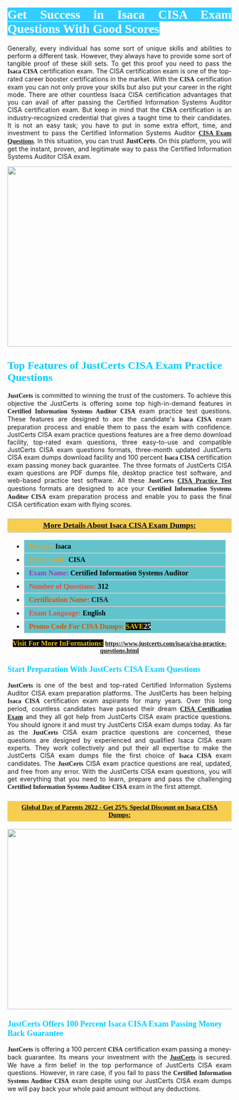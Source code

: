 <h1 style="text-align: justify;"><span style="color:#ffffff;"><span style="font-family:Georgia,serif;"><strong><span style="background-color:#33ccff;">Get Success in Isaca CISA Exam Questions With Good Scores</span></strong></span></span></h1>

<p style="text-align: justify;">Generally, every individual has some sort of unique skills and abilities to perform a different task. However, they always have to provide some sort of tangible proof of these skill sets. To get this proof you need to pass the <span style="font-family:Georgia,serif;"><strong>Isaca CISA</strong></span> certification exam. The CISA certification exam is one of the top-rated career booster certifications in the market. With the <span style="font-family:Georgia,serif;"><strong> CISA</strong></span> certification exam you can not only prove your skills but also put your career in the right mode. There are other countless Isaca CISA certification advantages that you can avail of after passing the Certified Information Systems Auditor CISA certification exam. But keep in mind that the <span style="font-family:Georgia,serif;"><strong>CISA</strong></span> certification is an industry-recognized credential that gives a taught time to their candidates. It is not an easy task; you have to put in some extra effort, time, and investment to pass the Certified Information Systems Auditor <a href="https://www.justcerts.com/isaca/cisa-practice-questions.html"><span style="font-family:Georgia,serif;"><strong>CISA Exam Questions</strong></span></a>. In this situation, you can trust <span style="font-size:16px;"><span style="font-family:Georgia,serif;"><strong>JustCerts</strong></span></span>. On this platform, you will get the instant, proven, and legitimate way to pass the Certified Information Systems Auditor CISA exam.</p>

<p style="text-align: center;"><a href="https://www.justcerts.com/isaca/cisa-practice-questions.html"><img alt="" src="https://i.imgur.com/3zmepCe.jpg" style="width: 720px; height: 405px;" /></a></p>

<h2 style="margin-right:0in; margin-left:0in"><span style="color:#00ccff;"><span style="font-family:Georgia,serif;"><strong><span style="font-size:18pt">Top Features of JustCerts CISA Exam Practice Questions</span></strong></span></span></h2>

<p style="text-align: justify;"><span style="font-size:14px;"><span style="font-family:Georgia,serif;"><strong>JustCerts</strong></span></span> is committed to winning the trust of the customers. To achieve this objective the JustCerts is offering some top high-in-demand features in <span style="font-family:Georgia,serif;"><strong>Certified Information Systems Auditor CISA</strong></span> exam practice test questions. These features are designed to ace the candidate's <strong><span style="font-family:Georgia,serif;">Isaca CISA</span></strong> exam preparation process and enable them to pass the exam with confidence. JustCerts CISA exam practice questions features are a free demo download facility, top-rated exam questions, three easy-to-use and compatible JustCerts CISA exam questions formats, three-month updated JustCerts CISA exam dumps download facility and 100 percent <span style="font-family:Georgia,serif;"><strong>Isaca CISA</strong></span> certification exam passing money back guarantee. The three formats of JustCerts CISA exam questions are PDF dumps file, desktop practice test software, and web-based practice test software. All these <span style="font-family:Georgia,serif;"><strong>JustCerts</strong></span> <span style="font-family:Georgia,serif;"><a href="https://www.justcerts.com/isaca/cisa-practice-questions.html"><strong>CISA Practice Test</strong></a></span> questions formats are designed to ace your <span style="font-family:Georgia,serif;"><strong>Certified Information Systems Auditor CISA</strong></span> exam preparation process and enable you to pass the final CISA certification exam with flying scores.</p>

<h3 style="background: #f7ce50; border: 1px solid rgb(204, 204, 204); padding: 5px 10px; text-align: center;"><span style="font-family:Georgia,serif;"><u><u><span style="color:#000000;"><span style="font-size:11pt"><span style="line-height:normal"><b><span style="font-size:13.0pt"><span cambria="">More Details About Isaca CISA Exam Dumps:</span></span></b></span></span></span></u></u></span></h3>

<ul>
	<li style="margin:0cm 10pt">
	<div style="background:#61c4cd; border: 1px solid rgb(204, 204, 204); padding: 5px 10px; text-align: justify;"><span style="font-family:Georgia,serif;"><span style="font-size:11pt"><span style="line-height:normal"><b><span style="font-size:12.0pt"><span new="" roman="" times=""><span style="color:#f39c12;">Vendor:</span> <span style="color:#000000;">Isaca</span></span></span></b></span></span></span></div>
	</li>
	<li style="margin:0cm 10pt">
	<div style="background: #61c4cd; border: 1px solid rgb(204, 204, 204); padding: 5px 10px; text-align: justify;"><span style="font-family:Georgia,serif;"><span style="font-size:11pt"><span style="line-height:normal"><b><span style="font-size:12.0pt"><span new="" roman="" times=""><span style="color:#f39c12;">Exam Code:</span> <span style="color:#000000;">CISA</span></span></span></b></span></span></span></div>
	</li>
	<li style="margin:0cm 10pt">
	<div style="background: #61c4cd; border: 1px solid rgb(204, 204, 204); padding: 5px 10px; text-align: justify;"><span style="font-family:Georgia,serif;"><span style="font-size:11pt"><span style="line-height:normal"><b><span style="font-size:12.0pt"><span new="" roman="" times=""><span style="color:#8e44ad;">Exam Name:</span> <span style="color:#000000;">Certified Information Systems Auditor</span></span></span></b></span></span></span></div>
	</li>
	<li style="margin:0cm 10pt">
	<div style="background: #61c4cd; border: 1px solid rgb(204, 204, 204); padding: 5px 10px;"><span style="font-family:Georgia,serif;"><span style="font-size:11pt"><span style="line-height:normal"><b><span style="font-size:12.0pt"><span new="" roman="" times=""><span style="color:#e74c3c;">Number of Questions:</span><span style="color:#000000;"><span style="color:#f1c40f;"> </span>312</span></span></span></b></span></span></span></div>
	</li>
	<li style="margin:0cm 10pt">
	<div style="background: #61c4cd; border: 1px solid rgb(204, 204, 204); padding: 5px 10px; text-align: justify;"><span style="font-family:Georgia,serif;"><span style="font-size:11pt"><span style="line-height:normal"><b><span style="font-size:12.0pt"><span new="" roman="" times=""><span style="color:#d35400;">Certification Name:</span> CISA</span></span></b></span></span></span></div>
	</li>
	<li style="margin:0cm 10pt">
	<div style="background: #61c4cd; border: 1px solid rgb(204, 204, 204); padding: 5px 10px; text-align: justify;"><span style="font-family:Georgia,serif;"><span style="font-size:11pt"><span style="line-height:normal"><b><span style="font-size:12.0pt"><span new="" roman="" times=""><span style="color:#e74c3c;">Exam Language:</span> <span style="color:#000000;">English</span></span></span></b></span></span></span></div>
	</li>
	<li style="margin:0cm 10pt">
	<div style="background: #61c4cd; border: 1px solid rgb(204, 204, 204); padding: 5px 10px;"><span style="font-family:Georgia,serif;"><span style="font-size:11pt"><span style="line-height:normal"><b><span style="font-size:12.0pt"><span new="" roman="" times=""><span style="color:#d35400;">Promo Code For CISA Dumps:</span><span style="color:#f1c40f;"> <span style="background-color:#000000;">SAVE</span></span><span style="color:#ffffff;"><span style="background-color:#000000;">25</span></span></span></span></b></span></span></span></div>
	</li>
</ul>

<p style="text-align: center;"><span style="font-family:Georgia,serif;"><strong><span style="font-size:16px;"><span style="color:#f1c40f;"><span style="background-color:#000000;">Visit For More InFormations:</span></span></span> <a href="https://www.justcerts.com/isaca/cisa-practice-questions.html">https://www.justcerts.com/isaca/cisa-practice-questions.html</a></strong></span></p>

<h3 style="margin-right:0in; margin-left:0in"><span style="color:#00ccff;"><span style="font-family:Georgia,serif;"><strong><span style="font-size:13.5pt">Start Preparation With JustCerts CISA Exam Questions</span></strong></span></span></h3>

<p style="text-align: justify;"><span style="font-family:Georgia,serif;"><strong>JustCerts</strong></span> is one of the best and top-rated Certified Information Systems Auditor CISA exam preparation platforms. The JustCerts has been helping <span style="font-family:Georgia,serif;"><strong>Isaca CISA</strong></span> certification exam aspirants for many years. Over this long period, countless candidates have passed their dream <a href="https://www.justcerts.com/isaca/cisa-certification-exams.html"><span style="font-family:Georgia,serif;"><strong>CISA Certification Exam</strong></span></a> and they all got help from JustCerts CISA exam practice questions. You should ignore it and must try JustCerts CISA exam dumps today. As far as the <span style="font-family:Georgia,serif;"><strong>JustCerts</strong></span> CISA exam practice questions are concerned, these questions are designed by experienced and qualified Isaca CISA exam experts. They work collectively and put their all expertise to make the JustCerts CISA exam dumps file the first choice of <strong><span style="font-family:Georgia,serif;">Isaca CISA</span></strong> exam candidates. The <span style="font-family:Georgia,serif;"><strong>JustCerts</strong></span> CISA exam practice questions are real, updated, and free from any error. With the JustCerts CISA exam questions, you will get everything that you need to learn, prepare and pass the challenging <span style="font-family:Georgia,serif;"><strong>Certified Information Systems Auditor CISA</strong></span> exam in the first attempt.</p>

<h3 style="background: rgb(247, 206, 80); border: 1px solid rgb(204, 204, 204); padding: 5px 10px; text-align: center;"><span style="font-family:Georgia,serif;"><u><span style="color:#000000;"><span style="font-size:11pt;"><span style="line-height:normal;"><b><span cambria="">Global Day of Parents 2022 - Get 25% Special Discount on Isaca CISA Dumps:</span></b></span></span></span></u></span></h3>

<p style="text-align: center;"><a href="https://www.justcerts.com/isaca/cisa-practice-questions.html"><img alt="" src="https://i.imgur.com/fQyYzMS.jpg" style="width: 720px; height: 405px;" /></a></p>

<h3 style="margin-right:0in; margin-left:0in"><span style="color:#00ccff;"><span style="font-family:Georgia,serif;"><strong><span style="font-size:13.5pt">JustCerts Offers 100 Percent Isaca CISA Exam Passing Money Back Guarantee</span></strong></span></span></h3>

<p style="text-align: justify;"><span style="font-family:Georgia,serif;"><strong>JustCerts</strong></span> is offering a 100 percent <span style="font-family:Georgia,serif;"><strong>CISA</strong></span> certification exam passing a money-back guarantee. Its means your investment with the <a href="https://www.justcerts.com/"><span style="font-size:14px;"><span style="font-family:Georgia,serif;"><strong>JustCerts</strong></span></span></a> is secured. We have a firm belief in the top performance of JustCerts CISA exam questions. However, in rare case, if you fail to pass the <span style="font-family:Georgia,serif;"><strong>Certified Information Systems Auditor CISA</strong></span> exam despite using our JustCerts CISA exam dumps we will pay back your whole paid amount without any deductions.</p>
